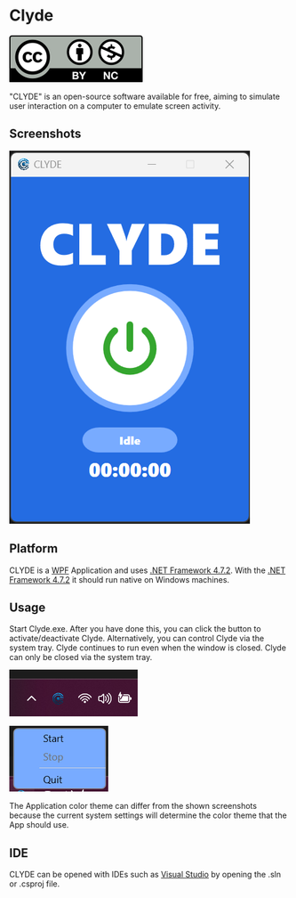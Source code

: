 Clyde
=====

![License](.github/images/by-nc.svg)

"CLYDE" is an open-source software available for free, aiming to simulate user interaction on a computer to emulate screen activity.

## Screenshots

![Main Windows](.github/images/Clyde_Application.png)

## Platform

CLYDE is a [WPF](https://en.wikipedia.org/wiki/Windows_Presentation_Foundation) Application and uses [.NET Framework 4.7.2](https://dotnet.microsoft.com/en-us/download/dotnet-framework/net472). With the [.NET Framework 4.7.2](https://dotnet.microsoft.com/en-us/download/dotnet-framework/net472) it should run native on Windows machines.

## Usage
Start Clyde.exe. After you have done this, you can click the button to activate/deactivate Clyde. Alternatively, you can control Clyde via the system tray. Clyde continues to run even when the window is closed. Clyde can only be closed via the system tray.

![System Tray Icon](.github/images/Clyde_SysTray1.png)

![System Tray Contextmenu](.github/images/Clyde_SysTray2.png)

The Application color theme can differ from the shown screenshots because the current system settings will determine the color theme that the App should use.

## IDE

CLYDE can be opened with IDEs such as [Visual Studio](https://visualstudio.microsoft.com/downloads/) by opening the .sln or .csproj file.